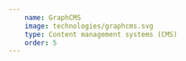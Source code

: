 ```yaml
---
    name: GraphCMS
    image: technologies/graphcms.svg
    type: Content management systems (CMS)
    order: 5
---
```


